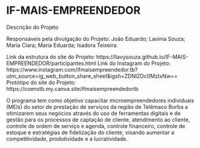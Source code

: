 # IF-MAIS-EMPREENDEDOR
<p>
  <b></b>Descrição do Projeto</b>
</p>
<p>
  Responsáveis pela divulgação do Projeto: João Eduardo; Lavinia Souza; Maria Clara; Maria Eduarda; Isadora Teixeira.
</p>
<p>
  Link da estrutura do site do Projeto: https://llavysouza.github.io/IF-MAIS-EMPREENDEDOR/participantes.html
  Link do Instagram do Projeto: https://www.instagram.com/ifmaisempreendedor.tb?utm_source=ig_web_button_share_sheet&igsh=ZDNlZDc0MzIxNw==<br>
  Protótipo do site do Projeto: https://coenstb.my.canva.site/ifmaisempreendedortb
</p>
<p>
  O programa tem como objetivo capacitar microempreendedores individuais (MEIs) do setor de prestação de serviços da região de Telêmaco Borba a otimizarem seus negócios através do uso de ferramentas digitais e de gestão para os processos 
  de captação de cliente, atendimento ao cliente,  controle de ordem de serviço e agenda, controle financeiro, controle de estoque e estratégias de fidelização do cliente, visando aumentar a competitividade, produtividade e a lucratividade.
</p>
